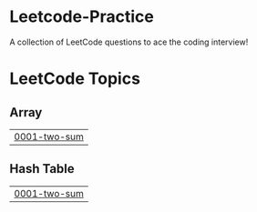# Leetcode-Practice
A collection of LeetCode questions to ace the coding interview!

<!---LeetCode Topics Start-->
# LeetCode Topics
## Array
|  |
| ------- |
| [0001-two-sum](https://github.com/manishdoestech/Leetcode-Practice/tree/master/0001-two-sum) |
## Hash Table
|  |
| ------- |
| [0001-two-sum](https://github.com/manishdoestech/Leetcode-Practice/tree/master/0001-two-sum) |
<!---LeetCode Topics End-->
